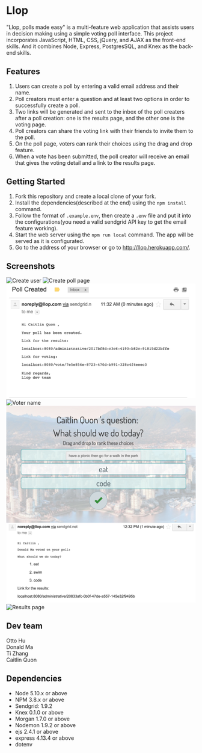 # Llop
"Llop, polls made easy" is a multi-feature web application that assists users in decision making using a simple voting poll interface. This project incorporates JavaScript, HTML, CSS, jQuery, and AJAX as the front-end skills. And it combines Node, Express, PostgresSQL, and Knex as the  back-end skills. 

## Features
1. Users can create a poll by entering a valid email address and their name.
2. Poll creators must enter a question and at least two options in order to successfully create a poll.
3. Two links will be generated and sent to the inbox of the poll creaters after a poll creation: one is the results page, and the other one is the voting page.
4. Poll creators can share the voting link with their friends to invite them to the poll.
5. On the poll page, voters can rank their choices using the drag and drop feature.
6. When a vote has been submitted, the poll creator will receive an email that gives the voting detail and a link to the results page.

## Getting Started 
1. Fork this repository and create a local clone of your fork.
2. Install the dependencies(described at the end) using the `npm install` command.
3. Follow the format of `.example.env`, then create a `.env` file and put it into the configurations(you need a valid sendgrid API key to get the email feature working).
3. Start the web server using the `npm run local` command. The app will be served as it is configurated.
4. Go to the address of your browser or go to <http://llop.herokuapp.com/>.

## Screenshots
![Create user](https://github.com/aWildOtto/llop/blob/master/docs/createUser.png)
![Create poll page](https://github.com/aWildOtto/llop/blob/master/docs/createPoll.png)
![Create poll email](https://github.com/aWildOtto/llop/blob/master/docs/createPollEmail.png)
![Voter name](https://github.com/aWildOtto/llop/blob/master/docs/voterName.png)
![Voting page](https://github.com/aWildOtto/llop/blob/master/docs/votingPage.png)
![Voting email](https://github.com/aWildOtto/llop/blob/master/docs/votingEmail.png)
![Results page](https://github.com/aWildOtto/llop/blob/master/docs/resultsPage.png)

## Dev team
Otto Hu  
Donald Ma  
Ti Zhang  
Caitlin Quon

## Dependencies
- Node 5.10.x or above
- NPM 3.8.x or above
- Sendgrid: 1.9.2 
- Knex 0.1.0 or above
- Morgan 1.7.0 or above
- Nodemon 1.9.2 or above
- ejs 2.4.1 or above
- express 4.13.4 or above
- dotenv

